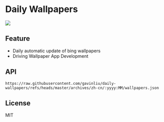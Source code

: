 # Daily Wallpapers
  
![](https://www.bing.com/th?id=OHR.SwedenReserve_ZH-CN9963744170_UHD.jpg)

## Feature

- Daily automatic update of bing wallpapers
- Driving Wallpaper App Development

## API

```
https://raw.githubusercontent.com/gavinliu/daily-wallpapers/refs/heads/master/archives/zh-cn/:yyyy:MM/wallpapers.json
```

## License

MIT
  